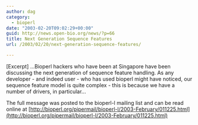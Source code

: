 ```yaml
---
author: dag
category:
  - bioperl
date: "2003-02-20T09:02:29+00:00"
guid: http://news.open-bio.org/news/?p=66
title: Next Generation Sequence Features
url: /2003/02/20/next-generation-sequence-features/

---
```

\[Excerpt\]
...Bioperl hackers who have been at Singapore have been discussing the next
generation of sequence feature handling. As any developer - and indeed
user - who has used bioperl might have noticed, our sequence feature model
is quite complex - this is because we have a number of drivers, in
particular...

The full message was posted to the bioperl-l mailing list and can be read online at [http://bioperl.org/pipermail/bioperl-l/2003-February/011225.html](http://bioperl.org/pipermail/bioperl-l/2003-February/011225.html)
